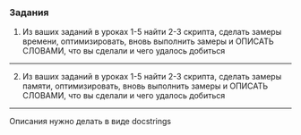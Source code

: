 ### Задания ###

1) Из ваших заданий в уроках 1-5 найти 2-3 скрипта, сделать замеры времени, 
оптимизировать, вновь выполнить замеры и ОПИСАТЬ СЛОВАМИ, что вы сделали и чего удалось добиться
___
2) Из ваших заданий в уроках 1-5 найти 2-3 скрипта, сделать замеры памяти, 
оптимизировать, вновь выполнить замеры и ОПИСАТЬ СЛОВАМИ, что вы сделали и чего удалось добиться
___
Описания нужно делать в виде docstrings